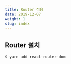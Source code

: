 ```yaml
---
title: Router 적용
date: 2019-12-07
weight: 1
slug: index
---
```


## Router 설치

```
$ yarn add react-router-dom
```